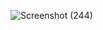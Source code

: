 
![Screenshot (244)](https://github.com/KhushalBorse2023/Leetcode-24/assets/86597374/9ecad9c5-0ab9-4067-bc06-c830d2b7a389)
